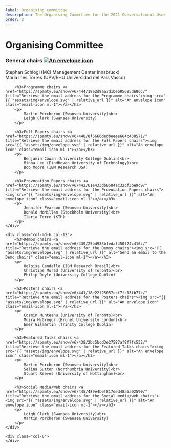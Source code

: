 ```yaml
---
label: Organising committee
description: The Organising Committee for the 2021 Conversational User Interfaces conference.
order: 2
---
```


# Organising Committee

<div class="row">
	<div class="col-md-6 col-12">
		<h3>General chairs <a href="https://spamty.eu/show/v6/443/fc86ca6ffbcbdfb25e63f42f/" title="Retrieve the email address for 2021 General Chairs"><img src="{{ "assets/img/envelope.svg" | relative_url }}" alt="An envelope icon" class="email-icon ml-1"></a></h3>
		<p>
			Stephan Schlögl (MCI Management Center Innsbruck)<br>
			María Inés Torres (UPV/EHU Universidad del País Vasco)
		</p>

		<h3>Programme chairs <a href="https://spamty.eu/show/v6/444/19e2d9aa7d1beb95695d606c/" title="Retrieve the email address for the Programme chairs"><img src="{{ "assets/img/envelope.svg" | relative_url }}" alt="An envelope icon" class="email-icon ml-1"></a></h3>
		<p>
			Martin Porcheron (Swansea University)<br>
			Leigh Clark (Swansea University)
		</p>

		<h3>Full Papers chairs <a href="https://spamty.eu/show/v6/440/8f6666dedbeeee664c438571/" title="Retrieve the email address for the Full Papers chairs"><img src="{{ "assets/img/envelope.svg" | relative_url }}" alt="An envelope icon" class="email-icon ml-1"></a></h3>
		<p>
			Benjamin Cowan (University College Dublin)<br>
			Minha Lee (Eindhoven University of Technology)<br>
			Bob Moore (IBM Research USA)
		</p>

		<h3>Provocation Papers chairs <a href="https://spamty.eu/show/v6/442/61e433db8584ac32cf3be9c9/" title="Retrieve the email address for the Provocation Papers chairs"><img src="{{ "assets/img/envelope.svg" | relative_url }}" alt="An envelope icon" class="email-icon ml-1"></a></h3>
		<p>
			Jennifer Pearson (Swansea University)<br>
			Donald McMillan (Stockholm University)<br> 
			Ilaria Torre (KTH)
		</p>
	</div>

	<div class="col-md-6 col-12">
		<h3>Demos chairs <a href="https://spamty.eu/show/v6/439/25bd933bfedaf450f74c416c/" title="Retrieve the email address for the Demos chairs"><img src="{{ "assets/img/envelope.svg" | relative_url }}" alt="Send an email to the Demo chairs" class="email-icon ml-1"></a></h3>
		<p>
			Heloisa Candello (IBM Research Brasil)<br>
			Christine Murad (University of Toronto)<br>
			Philip Doyle (University College Dublin)
		</p>
		
		<h3>Posters chairs <a href="https://spamty.eu/show/v6/441/18e22f25057ccf7fc13fb77c/" title="Retrieve the email address for the Posters chairs"><img src="{{ "assets/img/envelope.svg" | relative_url }}" alt="An envelope icon" class="email-icon ml-1"></a></h3>
		<p>
			Cosmin Munteanu (University of Toronto)<br>
			Moira McGregor (Brunel University London)<br>
			Emer Gilmartin (Trinity College Dublin)
		</p>

		<h3>Featured Talks chairs <a href="https://spamty.eu/show/v6/438/2bc5bcd3e27587af8f7fc532/" title="Retrieve the email address for the Featured Talks chairs"><img src="{{ "assets/img/envelope.svg" | relative_url }}" alt="An envelope icon" class="email-icon ml-1"></a></h3>
		<p>
			Martin Porcheron (Swansea University)<br>
			Selina Sutton (Northumbria University)<br>
			Stuart Reeves (University of Nottingham)<br>
		</p>
		
		<h3>Social Media/Web chairs <a href="https://spamty.eu/show/v6/445/489e4bef817ded48a5a92590/" title="Retrieve the email address for the Social media/web chairs"><img src="{{ "assets/img/envelope.svg" | relative_url }}" alt="An envelope icon" class="email-icon ml-1"></a></h3>
		<p>
			Leigh Clark (Swansea University)<br>
			Martin Porcheron (Swansea University)
		</p>
	</div>

	<div class="col-6">
	</div>
</div>